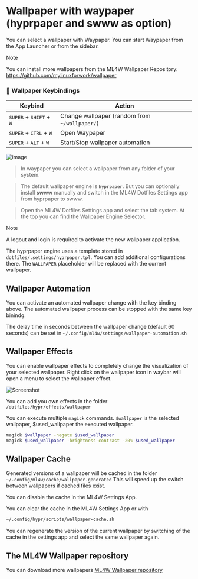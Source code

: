 # Wallpaper with waypaper (hyprpaper and swww as option)

You can select a wallpaper with Waypaper. You can start Waypaper from the App Launcher or from the sidebar.

> [!NOTE]
> You can install more wallpapers from the ML4W Wallpaper Repository: https://github.com/mylinuxforwork/wallpaper

### 🎨 Wallpaper Keybindings

| Keybind | Action |
|--------|--------|
| <kbd>SUPER</kbd> + <kbd>SHIFT</kbd> + <kbd>W</kbd> | Change wallpaper (random from `~/wallpaper/`) |
| <kbd>SUPER</kbd> + <kbd>CTRL</kbd> + <kbd>W</kbd> | Open Waypaper |
| <kbd>SUPER</kbd> + <kbd>ALT</kbd> + <kbd>W</kbd> | Start/Stop wallpaper automation |

![image](/wallpapers.png)

> In waypaper you can select a wallpaper from any folder of your system.

> The default wallpaper engine is **`hyprpaper`**. But you can optionally install **swww** manually and switch in the ML4W Dotfiles Settings app from hyprpaper to swww.  

>Open the ML4W Dotfiles Settings app and select the tab system. At the top you can find the Wallpaper Engine Selector.

> [!NOTE]  
> A logout and login is required to activate the new wallpaper application.

The hyprpaper engine uses a template stored in `dotfiles/.settings/hyprpaper.tpl`. You can add additional configurations there. The `WALLPAPER` placeholder will be replaced with the current wallpaper.

## Wallpaper Automation

You can activate an automated wallpaper change with the key binding above. The automated wallpaper process can be stopped with the same key binindg.

The delay time in seconds between the wallpaper change (default 60 seconds) can be set in `~/.config/ml4w/settings/wallpaper-automation.sh`

## Wallpaper Effects

You can enable wallpaper effects to completely change the visualization of your selected wallpaper. Right click on the wallpaper icon in waybar will open a menu to select the wallpaper effect.

![Screenshot](/wall-effect.png)

You can add you own effects in the folder `/dotfiles/hypr/effects/wallpaper`

You can execute multiple `magick` commands. `$wallpaper` is the selected wallpaper, $used_wallpaper the executed wallpaper.

```sh
magick $wallpaper -negate $used_wallpaper
magick $used_wallpaper -brightness-contrast -20% $used_wallpaper
```

## Wallpaper Cache

Generated versions of a wallpaper will be cached in the folder `~/.config/ml4w/cache/wallpaper-generated`
This will speed up the switch between wallpapers if cached files exist. 

You can disable the cache in the ML4W Settings App.

You can clear the cache in the ML4W Settings App or with 

```sh
~/.config/hypr/scripts/wallpaper-cache.sh
```

You can regenerate the version of the current wallpaper by switching of the cache in the settings app and select the same wallpaper again.

## The ML4W Wallpaper repository

You can download more wallpapers [ML4W Wallpaper repository](https://github.com/mylinuxforwork/wallpaper/blob/main/README.md)

